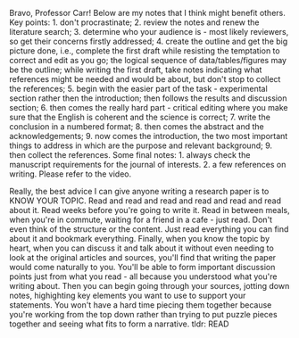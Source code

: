 Bravo, Professor Carr! Below are my notes that I think might benefit others. Key points: 1. don't procrastinate; 2. review the notes and renew the literature search; 3. determine who your audience is - most likely reviewers, so get their concerns firstly addressed; 4. create the outline and get the big picture done, i.e., complete the first draft while resisting the temptation to correct and edit as you go; the logical sequence of data/tables/figures may be the outline; while writing the first draft, take notes indicating what references might be needed and would be about, but don't stop to collect the references; 5. begin with the easier part of the task - experimental section rather then the introduction; then follows the results and discussion section; 6. then comes the really hard part - critical editing where you make sure that the English is coherent and the science is correct; 7. write the conclusion in a numbered format; 8. then comes the abstract and the acknowledgements; 9. now comes the introduction, the two most important things to address in which are the purpose and relevant background; 9. then collect the references. Some final notes: 1. always check the manuscript requirements for the journal of interests. 2. a few references on writing. Please refer to the video.

Really, the best advice I can give anyone writing a research paper is to KNOW YOUR TOPIC. Read and read and read and read and read and read about it. Read weeks before you're going to write it. Read in between meals, when you're in commute, waiting for a friend in a cafe - just read. Don't even think of the structure or the content. Just read everything you can find about it and bookmark everything. Finally, when you know the topic by heart, when you can discuss it and talk about it without even needing to look at the original articles and sources, you'll find that writing the paper would come naturally to you. You'll be able to form important discussion points just from what you read - all because you understood what you're writing about. Then you can begin going through your sources, jotting down notes, highighting key elements you want to use to support your statements. You won't have a hard time piecing them together because you're working from the top down rather than trying to put puzzle pieces together and seeing what fits to form a narrative. tldr: READ
